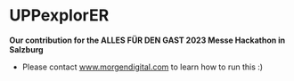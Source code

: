 # UPPexplorER
**Our contribution for the ALLES FÜR DEN GAST 2023 Messe Hackathon in Salzburg**
- Please contact www.morgendigital.com to learn how to run this :)
